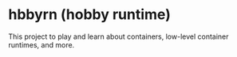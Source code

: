 # hbbyrn (hobby runtime)

This project to play and learn about containers, low-level container runtimes, and more.
